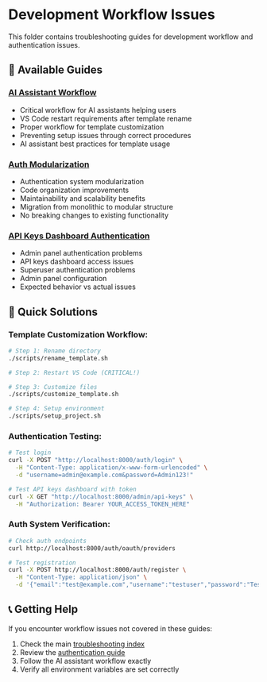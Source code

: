 # Development Workflow Issues

This folder contains troubleshooting guides for development workflow and authentication issues.

## 📁 Available Guides

### **[AI Assistant Workflow](./AI_ASSISTANT_WORKFLOW.md)**
- Critical workflow for AI assistants helping users
- VS Code restart requirements after template rename
- Proper workflow for template customization
- Preventing setup issues through correct procedures
- AI assistant best practices for template usage

### **[Auth Modularization](./auth-modularization.md)**
- Authentication system modularization
- Code organization improvements
- Maintainability and scalability benefits
- Migration from monolithic to modular structure
- No breaking changes to existing functionality

### **[API Keys Dashboard Authentication](./api-keys-dashboard-authentication-issue.md)**
- Admin panel authentication problems
- API keys dashboard access issues
- Superuser authentication problems
- Admin panel configuration
- Expected behavior vs actual issues

## 🚀 Quick Solutions

### Template Customization Workflow:
```bash
# Step 1: Rename directory
./scripts/rename_template.sh

# Step 2: Restart VS Code (CRITICAL!)

# Step 3: Customize files
./scripts/customize_template.sh

# Step 4: Setup environment
./scripts/setup_project.sh
```

### Authentication Testing:
```bash
# Test login
curl -X POST "http://localhost:8000/auth/login" \
  -H "Content-Type: application/x-www-form-urlencoded" \
  -d "username=admin@example.com&password=Admin123!"

# Test API keys dashboard with token
curl -X GET "http://localhost:8000/admin/api-keys" \
  -H "Authorization: Bearer YOUR_ACCESS_TOKEN_HERE"
```

### Auth System Verification:
```bash
# Check auth endpoints
curl http://localhost:8000/auth/oauth/providers

# Test registration
curl -X POST http://localhost:8000/auth/register \
  -H "Content-Type: application/json" \
  -d '{"email":"test@example.com","username":"testuser","password":"TestPassword123!"}'
```

## 📞 Getting Help

If you encounter workflow issues not covered in these guides:
1. Check the main [troubleshooting index](../TROUBLESHOOTING_README.md)
2. Review the [authentication guide](../../tutorials/authentication.md)
3. Follow the AI assistant workflow exactly
4. Verify all environment variables are set correctly
